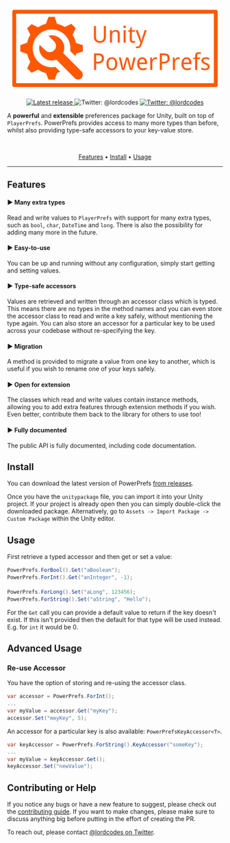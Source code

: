 <p align="center">
    <img src="Art/logo.png" width="500" max-width="90%" alt="PowerPrefs" />
</p>

<p align="center">
    <a href="https://github.com/lordcodes/unity-powerprefs/releases/latest">
        <img src="https://img.shields.io/github/release/lordcodes/unity-powerprefs.svg?style=flat" alt="Latest release" />
    </a>
    <img src="https://img.shields.io/badge/platform-unity-blueviolet.svg?style=flat" alt="Twitter: @lordcodes" />
    <a href="https://twitter.com/lordcodes">
        <img src="https://img.shields.io/badge/twitter-@lordcodes-00acee.svg?style=flat" alt="Twitter: @lordcodes" />
    </a>
</p>

A **powerful** and **extensible** preferences package for Unity, built on top of `PlayerPrefs`. PowerPrefs provides access to many more types than before, whilst also providing type-safe accessors to your key-value store.

&nbsp;

<p align="center">
    <a href="#features">Features</a> • <a href="#install">Install</a> • <a href="#usage">Usage</a>
</p>

***

## Features

#### ▶︎ Many extra types

Read and write values to `PlayerPrefs` with support for many extra types, such as `bool`, `char`, `DateTime` and `long`. There is also the possibility for adding many more in the future.

#### ▶︎ Easy-to-use

You can be up and running without any configuration, simply start getting and setting values.

#### ▶︎ Type-safe accessors

Values are retrieved and written through an accessor class which is typed. This means there are no types in the method names and you can even store the accessor class to read and write a key safely, without mentioning the type again. You can also store an accessor for a particular key to be used across your codebase without re-specifying the key.

#### ▶︎ Migration

A method is provided to migrate a value from one key to another, which is useful if you wish to rename one of your keys safely.

#### ▶︎ Open for extension

The classes which read and write values contain instance methods, allowing you to add extra features through extension methods if you wish. Even better, contribute them back to the library for others to use too!

#### ▶︎ Fully documented

The public API is fully documented, including code documentation.

## Install

You can download the latest version of PowerPrefs [from releases](https://github.com/lordcodes/unity-powerprefs/releases/latest).

Once you have the `unitypackage` file, you can import it into your Unity project. If your project is already open then you can simply double-click the downloaded package. Alternatively, go to `Assets -> Import Package -> Custom Package` within the Unity editor.

## Usage

First retrieve a typed accessor and then get or set a value:

```c#
PowerPrefs.ForBool().Get("aBoolean");
PowerPrefs.ForInt().Get("anInteger", -1);

PowerPrefs.ForLong().Set("aLong", 123456);
PowerPrefs.ForString().Set("aString", "Hello");
```

For the `Get` call you can provide a default value to return if the key doesn't exist. If this isn't provided then the default for that type will be used instead. E.g. for `int` it would be 0.

## Advanced Usage

### Re-use Accessor

You have the option of storing and re-using the accessor class.

```c#
var accessor = PowerPrefs.ForInt();
...
var myValue = accessor.Get("myKey");
accessor.Set("meyKey", 5);
```

An accessor for a particular key is also available: `PowerPrefsKeyAccessor<T>`.

```c#
var keyAccessor = PowerPrefs.ForString().KeyAccessor("someKey");
...
var myValue = keyAccessor.Get();
keyAccessor.Set("newValue");
```

## Contributing or Help

If you notice any bugs or have a new feature to suggest, please check out the [contributing guide](https://github.com/lordcodes/unity-powerprefs/blob/master/CONTRIBUTING.md). If you want to make changes, please make sure to discuss anything big before putting in the effort of creating the PR.

To reach out, please contact [@lordcodes on Twitter](https://twitter.com/lordcodes).
